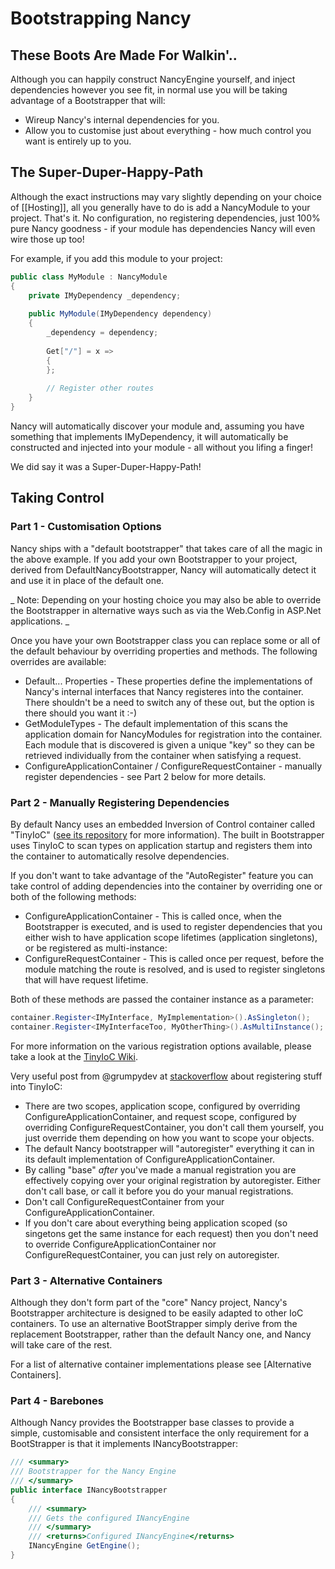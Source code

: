 # Bootstrapping Nancy #

## These Boots Are Made For Walkin'.. ##

Although you can happily construct NancyEngine yourself, and inject dependencies however you see fit, in normal use you will be taking advantage of a Bootstrapper that will:

* Wireup Nancy's internal dependencies for you.
* Allow you to customise just about everything - how much control you want is entirely up to you.

## The Super-Duper-Happy-Path ##

Although the exact instructions may vary slightly depending on your choice of [[Hosting]], all you generally have to do is add a NancyModule to your project. That's it. No configuration, no registering dependencies, just 100% pure Nancy goodness - if your module has dependencies Nancy will even wire those up too!

For example, if you add this module to your project:
```c#
public class MyModule : NancyModule
{
    private IMyDependency _dependency;
     
    public MyModule(IMyDependency dependency)
    {
        _dependency = dependency;
          
        Get["/"] = x =>
        {
        };
         
        // Register other routes
    }
}
```
Nancy will automatically discover your module and, assuming you have something that implements IMyDependency, it will automatically be constructed and injected into your module - all without you lifing a finger!

We did say it was a Super-Duper-Happy-Path!

## Taking Control ##

### Part 1 - Customisation Options ###

Nancy ships with a "default bootstrapper" that takes care of all the magic in the above example. If you add your own Bootstrapper to your project, derived from DefaultNancyBootstrapper, Nancy will automatically detect it and use it in place of the default one. 

_ Note: Depending on your hosting choice you may also be able to override the Bootstrapper in alternative ways such as via the Web.Config in ASP.Net applications. _

Once you have your own Bootstrapper class you can replace some or all of the default behaviour by overriding properties and methods. The following overrides are available:

* Default... Properties - These properties define the implementations of Nancy's internal interfaces that Nancy registeres into the container. There shouldn't be a need to switch any of these out, but the option is there should you want it :-)
* GetModuleTypes - The default implementation of this scans the application domain for NancyModules for registration into the container. Each module that is discovered is given a unique "key" so they can be retrieved individually from the container when satisfying a request.
* ConfigureApplicationContainer / ConfigureRequestContainer - manually register dependencies - see Part 2 below for more details. 

### Part 2 - Manually Registering Dependencies ###

By default Nancy uses an embedded Inversion of Control container called "TinyIoC" ([see its repository](https://github.com/grumpydev/TinyIoC) for more information). The built in Bootstrapper uses TinyIoC to scan types on application startup and registers them into the container to automatically resolve dependencies.

If you don't want to take advantage of the "AutoRegister" feature you can take control of adding dependencies into the container by overriding one or both of the following methods:

* ConfigureApplicationContainer - This is called once, when the Bootstrapper is executed, and is used to register dependencies that you either wish to have application scope lifetimes (application singletons), or be registered as multi-instance:
* ConfigureRequestContainer - This is called once per request, before the module matching the route is resolved, and is used to register singletons that will have request lifetime. 

Both of these methods are passed the container instance as a parameter:

```c#
container.Register<IMyInterface, MyImplementation>().AsSingleton();
container.Register<IMyInterfaceToo, MyOtherThing>().AsMultiInstance();
```

For more information on the various registration options available, please take a look at the [TinyIoC Wiki](http://hg.grumpydev.com/tinyioc).

Very useful post from @grumpydev at [stackoverflow](http://stackoverflow.com/a/9572032/196451) about registering stuff into TinyIoC:

* There are two scopes, application scope, configured by overriding ConfigureApplicationContainer, and request scope, configured by overriding ConfigureRequestContainer, you don't call them yourself, you just override them depending on how you want to scope your objects.
* The default Nancy bootstrapper will "autoregister" everything it can in its default implementation of ConfigureApplicationContainer.
* By calling "base" *after* you've made a manual registration you are effectively copying over your original registration by autoregister. Either don't call base, or call it before you do your manual registrations.
* Don't call ConfigureRequestContainer from your ConfigureApplicationContainer.
* If you don't care about everything being application scoped (so singetons get the same instance for each request) then you don't need to override ConfigureApplicationContainer nor ConfigureRequestContainer, you can just rely on autoregister.

### Part 3 - Alternative Containers ###

Although they don't form part of the "core" Nancy project, Nancy's Bootstrapper architecture is designed to be easily adapted to other IoC containers. To use an alternative BootStrapper simply derive from the replacement Bootstrapper, rather than the default Nancy one, and Nancy will take care of the rest.

For a list of alternative container implementations please see [Alternative Containers].

### Part 4 - Barebones ###

Although Nancy provides the Bootstrapper base classes to provide a simple, customisable and consistent interface the only requirement for a BootStrapper is that it implements INancyBootstrapper:

```c#
/// <summary>
/// Bootstrapper for the Nancy Engine
/// </summary>
public interface INancyBootstrapper
{
    /// <summary>
    /// Gets the configured INancyEngine
    /// </summary>
    /// <returns>Configured INancyEngine</returns>
    INancyEngine GetEngine();
}
```